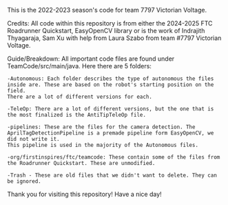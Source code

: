 This is the 2022-2023 season's code for  team 7797 Victorian Voltage.

Credits: All code within this repository is from either the 2024-2025 FTC Roadrunner Quickstart, EasyOpenCV library or is the work of Indrajith
Thyagaraja, Sam Xu with help from Laura Szabo from team #7797 Victorian Voltage. 

Guide/Breakdown: All important code files are found under TeamCode/src/main/java. Here there are 5 folders:

    -Autonomous: Each folder describes the type of autonomous the files inside are. These are based on the robot's starting position on the field. 
    There are a lot of different versions for each.
    
    -TeleOp: There are a lot of different versions, but the one that is the most finalized is the AntiTipTeleOp file. 
    
    -pipelines: These are the files for the camera detection. The AprilTagDetectionPipeline is a premade pipeline form EasyOpenCV, we did not write it. 
    This pipeline is used in the majority of the Autonomous files. 
    
    -org/firstinspires/ftc/teamcode: These contain some of the files from the Roadrunner Quickstart. These are unmodified. 
    
    -Trash - These are old files that we didn't want to delete. They can be ignored. 

Thank you for visiting this repository! Have a nice day!

